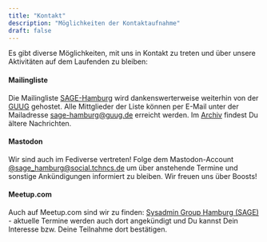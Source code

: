 ```yaml
---
title: "Kontakt"
description: "Möglichkeiten der Kontaktaufnahme"
draft: false
---
```


Es gibt diverse Möglichkeiten, mit uns in Kontakt zu treten und über unsere Aktivitäten auf dem Laufenden zu bleiben:

#### Mailingliste

Die Mailingliste [SAGE-Hamburg](https://lists.guug.de/cgi-bin/mailman/listinfo/sage-hamburg) wird dankenswerterweise weiterhin von der [GUUG](https://guug.de/) gehostet. Alle Mittglieder der Liste können per E-Mail unter der Mailadresse [sage-hamburg@guug.de](mailto:sage-hamburg@guug.de) erreicht werden. Im [Archiv](https://lists.guug.de/cgi-bin/mailman/listinfo/sage-hamburg) findest Du ältere Nachrichten.

#### Mastodon

Wir sind auch im Fediverse vertreten! Folge dem Mastodon-Account [@sage_hamburg@social.tchncs.de](https://social.tchncs.de/@sage_hamburg) um über anstehende Termine und sonstige Ankündigungen informiert zu bleiben. Wir freuen uns über Boosts!

#### Meetup.com

Auch auf Meetup.com sind wir zu finden: [Sysadmin Group Hamburg (SAGE)](https://www.meetup.com/sysadmin-group-hamburg-sage/) - aktuelle Termine werden auch dort angekündigt und Du kannst Dein Interesse bzw. Deine Teilnahme dort bestätigen.

#### 